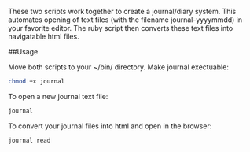 These two scripts work together to create a journal/diary system. This automates opening of text files (with the filename journal-yyyymmdd) in your favorite editor. The ruby script then converts these text files into navigatable html files.

##Usage

Move both scripts to your ~/bin/ directory. Make journal exectuable:

```bash
chmod +x journal
```

To open a new journal text file:

```bash
journal
```

To convert your journal files into html and open in the browser:

```bash
journal read
```
